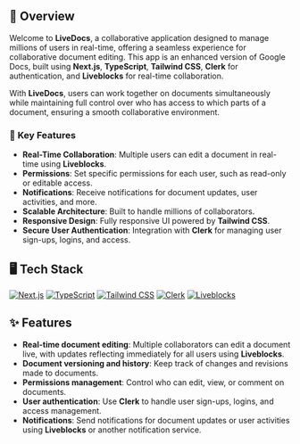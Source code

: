 ## 🚀 **Overview**

Welcome to **LiveDocs**, a collaborative application designed to manage millions of users in real-time, offering a seamless experience for collaborative document editing. This app is an enhanced version of Google Docs, built using **Next.js**, **TypeScript**, **Tailwind CSS**, **Clerk** for authentication, and **Liveblocks** for real-time collaboration.

With **LiveDocs**, users can work together on documents simultaneously while maintaining full control over who has access to which parts of a document, ensuring a smooth collaborative environment.

### 🔑 **Key Features**
- **Real-Time Collaboration**: Multiple users can edit a document in real-time using **Liveblocks**.
- **Permissions**: Set specific permissions for each user, such as read-only or editable access.
- **Notifications**: Receive notifications for document updates, user activities, and more.
- **Scalable Architecture**: Built to handle millions of collaborators.
- **Responsive Design**: Fully responsive UI powered by **Tailwind CSS**.
- **Secure User Authentication**: Integration with **Clerk** for managing user sign-ups, logins, and access.

## 🖥️ **Tech Stack**

[![Next.js](https://img.shields.io/badge/Next.js-000000?style=flat&logo=next.js&logoColor=white)](https://nextjs.org/)
[![TypeScript](https://img.shields.io/badge/TypeScript-3178C6?style=flat&logo=typescript&logoColor=white)](https://www.typescriptlang.org/)
[![Tailwind CSS](https://img.shields.io/badge/Tailwind%20CSS-06B6D4?style=flat&logo=tailwindcss&logoColor=white)](https://tailwindcss.com/)
[![Clerk](https://img.shields.io/badge/Clerk-3E5C5C?style=flat&logo=clerk&logoColor=white)](https://clerk.dev/)
[![Liveblocks](https://img.shields.io/badge/Liveblocks-50D7B2?style=flat&logo=liveblocks&logoColor=white)](https://www.liveblocks.io/)


## ✨ **Features**
- **Real-time document editing**: Multiple collaborators can edit a document live, with updates reflecting immediately for all users using **Liveblocks**.
- **Document versioning and history**: Keep track of changes and revisions made to documents.
- **Permissions management**: Control who can edit, view, or comment on documents.
- **User authentication**: Use **Clerk** to handle user sign-ups, logins, and access management.
- **Notifications**: Send notifications for document updates or user activities using **Liveblocks** or another notification service.


